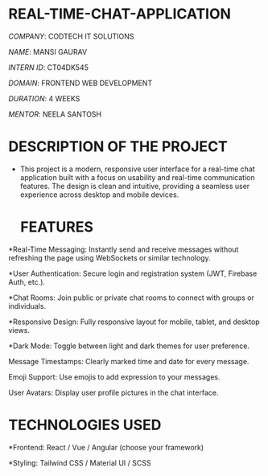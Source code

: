 # REAL-TIME-CHAT-APPLICATION
*COMPANY*: CODTECH IT SOLUTIONS

*NAME*: MANSI GAURAV

*INTERN ID*: CT04DK545

*DOMAIN*: FRONTEND WEB DEVELOPMENT

*DURATION*: 4 WEEKS

*MENTOR*: NEELA SANTOSH

# DESCRIPTION OF THE PROJECT
* This project is a modern, responsive user interface for a real-time chat application built with a focus on usability and real-time communication features. The design is clean and intuitive, providing a seamless user experience across desktop and mobile devices.

  # FEATURES
*Real-Time Messaging: Instantly send and receive messages without refreshing the page using WebSockets or similar technology.

*User Authentication: Secure login and registration system (JWT, Firebase Auth, etc.).

*Chat Rooms: Join public or private chat rooms to connect with groups or individuals.

*Responsive Design: Fully responsive layout for mobile, tablet, and desktop views.

*Dark Mode: Toggle between light and dark themes for user preference.

Message Timestamps: Clearly marked time and date for every message.

Emoji Support: Use emojis to add expression to your messages.

User Avatars: Display user profile pictures in the chat interface.

# TECHNOLOGIES USED
*Frontend: React / Vue / Angular (choose your framework)

*Styling: Tailwind CSS / Material UI / SCSS
